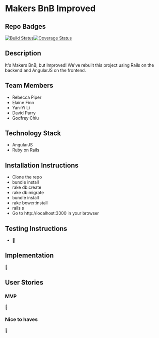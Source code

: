 # Makers BnB Improved

## Repo Badges

[![Build Status](https://travis-ci.org/ggwc82/makers-bnb-angular-rails.svg?branch=master)](https://travis-ci.org/ggwc82/makers-bnb-angular-rails)[![Coverage Status](https://coveralls.io/repos/github/ggwc82/makers-bnb-angular-rails/badge.svg?branch=master)](https://coveralls.io/github/ggwc82/makers-bnb-angular-rails?branch=master)


## Description

It's Makers BnB, but Improved! We've rebuilt this project using Rails on the backend and AngularJS on the frontend. 


## Team Members
- Rebecca Piper
- Elaine Finn
- Yan-Yi Li
- David Parry
- Godfrey Chiu


## Technology Stack

- AngularJS
- Ruby on Rails


## Installation Instructions
- Clone the repo
- bundle install
- rake db:create
- rake db:migrate
- bundle install
- rake bower:install
- rails s
- Go to http://localhost:3000 in your browser


## Testing Instructions
- :construction:


## Implementation

:construction:


## User Stories

### MVP

:construction:

### Nice to haves

:construction: